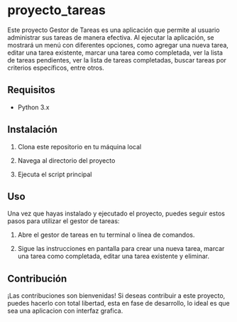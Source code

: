 # proyecto_tareas

Este proyecto Gestor de Tareas es una aplicación que permite al usuario administrar sus tareas de manera efectiva. Al ejecutar la aplicación, se mostrará un menú con diferentes opciones, como agregar una nueva tarea, editar una tarea existente, marcar una tarea como completada, ver la lista de tareas pendientes, ver la lista de tareas completadas, buscar tareas por criterios específicos, entre otros.

## Requisitos

- Python 3.x

## Instalación

1. Clona este repositorio en tu máquina local

2. Navega al directorio del proyecto

3. Ejecuta el script principal

## Uso

Una vez que hayas instalado y ejecutado el proyecto, puedes seguir estos pasos para utilizar el gestor de tareas:

1. Abre el gestor de tareas en tu terminal o línea de comandos.

2. Sigue las instrucciones en pantalla para crear una nueva tarea, marcar una tarea como completada, editar una tarea existente y eliminar.

## Contribución

¡Las contribuciones son bienvenidas! Si deseas contribuir a este proyecto, puedes hacerlo con total libertad, esta en fase de desarrollo, lo ideal es que sea una aplicacion con interfaz grafica.


